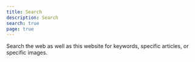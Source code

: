 ```yaml
---
title: Search
description: Search 
search: true
page: true
---
```


Search the web as well as this website for keywords, specific articles, or specific images.

